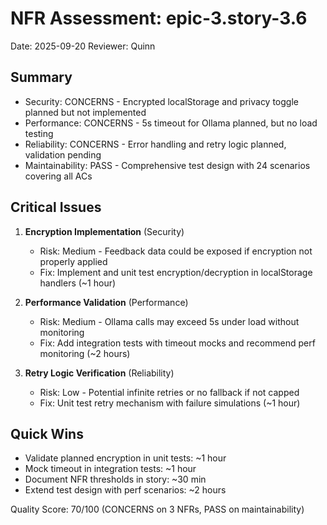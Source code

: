 # NFR Assessment: epic-3.story-3.6

Date: 2025-09-20
Reviewer: Quinn

## Summary

- Security: CONCERNS - Encrypted localStorage and privacy toggle planned but not implemented
- Performance: CONCERNS - 5s timeout for Ollama planned, but no load testing
- Reliability: CONCERNS - Error handling and retry logic planned, validation pending
- Maintainability: PASS - Comprehensive test design with 24 scenarios covering all ACs

## Critical Issues

1. **Encryption Implementation** (Security)
   - Risk: Medium - Feedback data could be exposed if encryption not properly applied
   - Fix: Implement and unit test encryption/decryption in localStorage handlers (~1 hour)

2. **Performance Validation** (Performance)
   - Risk: Medium - Ollama calls may exceed 5s under load without monitoring
   - Fix: Add integration tests with timeout mocks and recommend perf monitoring (~2 hours)

3. **Retry Logic Verification** (Reliability)
   - Risk: Low - Potential infinite retries or no fallback if not capped
   - Fix: Unit test retry mechanism with failure simulations (~1 hour)

## Quick Wins

- Validate planned encryption in unit tests: ~1 hour
- Mock timeout in integration tests: ~1 hour
- Document NFR thresholds in story: ~30 min
- Extend test design with perf scenarios: ~2 hours

Quality Score: 70/100 (CONCERNS on 3 NFRs, PASS on maintainability)